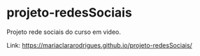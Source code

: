 # projeto-redesSociais
Projeto rede sociais do curso em video.

Link: https://mariaclararodrigues.github.io/projeto-redesSociais/
